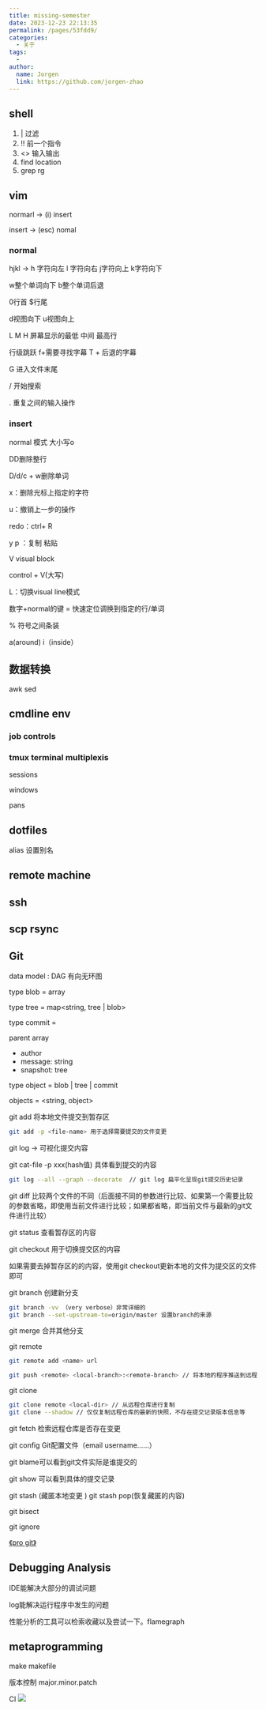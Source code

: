 ```yaml
---
title: missing-semester
date: 2023-12-23 22:13:35
permalink: /pages/53fdd9/
categories:
  - 关于
tags:
  - 
author: 
  name: Jorgen
  link: https://github.com/jorgen-zhao
---
```


## shell

1. | 过滤
2. !! 前一个指令 
3. <> 输入输出
4. find location
5. grep rg

## vim

normarl → (i) insert 

insert → (esc) nomal

### normal

hjkl → h 字符向左  l 字符向右 j字符向上 k字符向下

w整个单词向下 b整个单词后退

0行首  $行尾

d视图向下 u视图向上

L M H 屏幕显示的最低 中间  最高行

行级跳跃 f+需要寻找字幕 T + 后退的字幕

G 进入文件末尾

/ 开始搜索

. 重复之间的输入操作

### insert

normal 模式 大小写o

DD删除整行

D/d/c + w删除单词

x：删除光标上指定的字符

u：撤销上一步的操作

redo：ctrl+ R

y p ：复制 粘贴

V visual block

control + V(大写)

L：切换visual line模式

数字+normal的键 = 快速定位调换到指定的行/单词

% 符号之间条装

a(around) i（inside）

## 数据转换

awk sed

## cmdline env

### job controls

### tmux terminal multiplexis

sessions

windows

pans

## dotfiles

alias 设置别名

## remote machine

## ssh

## scp rsync

## Git
data model : DAG 有向无环图

type blob = array<byte>

type tree = map<string, tree | blob>

type commit = 

parent array<commit>

- author
- message: string
- snapshot: tree

type object = blob | tree | commit

objects = <string, object>

git add 将本地文件提交到暂存区

```bash
git add -p <file-name> 用于选择需要提交的文件变更
```

git log → 可视化提交内容

git cat-file -p xxx(hash值) 具体看到提交的内容

```bash
git log --all --graph --decorate  // git log 扁平化呈现git提交历史记录
```

git diff 比较两个文件的不同（后面接不同的参数进行比较、如果第一个需要比较的参数省略，即使用当前文件进行比较；如果都省略，即当前文件与最新的git文件进行比较）

git status 查看暂存区的内容

git checkout 用于切换提交区的内容

如果需要去掉暂存区的的内容，使用git checkout更新本地的文件为提交区的文件即可

git branch 创建新分支

```bash
git branch -vv （very verbose）非常详细的
git branch --set-upstream-to=origin/master 设置branch的来源
```

git merge 合并其他分支

git remote

```bash
git remote add <name> url

git push <remote> <local-branch>:<remote-branch> // 将本地的程序推送到远程仓库
```

git clone 

```bash
git clone remote <local-dir> // 从远程仓库进行复制
git clone --shadow // 仅仅复制远程仓库的最新的快照，不存在提交记录版本信息等
```

git fetch 检索远程仓库是否存在变更

git config Git配置文件（email username……）

git blame可以看到git文件实际是谁提交的

git show 可以看到具体的提交记录

git stash (藏匿本地变更 ) git stash pop(恢复藏匿的内容)

git bisect

git ignore

[《pro git》](https://git-scm.com/book/en/v2)

## Debugging Analysis

IDE能解决大部分的调试问题

log能解决运行程序中发生的问题

性能分析的工具可以检索收藏以及尝试一下。flamegraph

## metaprogramming

make makefile

版本控制 major.minor.patch

CI
![](https://cdn.jsdelivr.net/gh/jorgen-zhao/picGo/blog/Tesla.png)